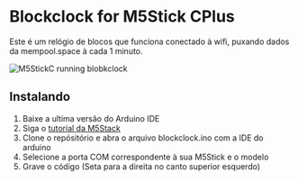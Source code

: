 # Blockclock for M5Stick CPlus

Este é um relógio de blocos que funciona conectado à wifi, puxando dados da mempool.space à cada 1 minuto.

![M5StickC running blobkclock](https://raw.githubusercontent.com/bolsonitro/Blockclock_M5StickC_Plus/master/m5stickblockclock.jpg)

## Instalando

1. Baixe a ultima versão do Arduino IDE
2. Siga o [tutorial da M5Stack](https://docs.m5stack.com/en/quick_start/m5stickc_plus/arduino)
3. Clone o repósitório e abra o arquivo blockclock.ino com a IDE do arduino
4. Selecione a porta COM correspondente à sua M5Stick e o modelo
5. Grave o código (Seta para a direita no canto superior esquerdo)